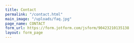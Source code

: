 ```yaml
---
title: Contact
permalink: "/contact.html"
main_image: "/uploads/faq.jpg"
page_name: CONTACT
form_url: https://form.jotform.com/jsform/90423210135138
layout: form_page
---
```


